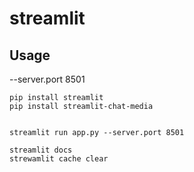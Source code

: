 # streamlit


## Usage

--server.port 8501
```
pip install streamlit
pip install streamlit-chat-media


streamlit run app.py --server.port 8501

streamlit docs
strewamlit cache clear


```
